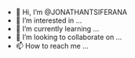 - 👋 Hi, I’m @JONATHANTSIFERANA
- 👀 I’m interested in ...
- 🌱 I’m currently learning ...
- 💞️ I’m looking to collaborate on ...
- 📫 How to reach me ...

<!---
JONATHANTSIFERANA/JONATHANTSIFERANA is a ✨ special ✨ repository because its `README.md` (this file) appears on your GitHub profile.
You can click the Preview link to take a look at your changes.
--->
